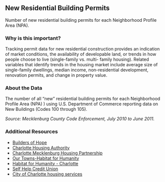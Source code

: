 ## New Residential Building Permits
Number of new residential building permits for each Neighborhood Profile Area (NPA).

### Why is this important?
Tracking permit data for new residential construction provides an indication of market conditions, the availability of developable land, or trends in how people choose to live (single-family vs. multi- family housing). Related variables that identify trends in the housing market include average size of single-family dwellings, median income, non-residential development, renovation permits, and change in property value.

### About the Data
The number of all “new” residential building permits for each Neighborhood Profile Area (NPA) ) using U.S. Department of Commerce reporting data on New Buildings (Codes 100 through 105).

_Source: Mecklenburg County Code Enforcement, July 2010 to June 2011._

### Additional Resources
+ [Builders of Hope](http://www.buildersofhope.org/)
+ [Charlotte Housing Authority](http://www.cha-nc.org/)
+ [Charlotte Mecklenburg Housing Partnership](http://www.cmhp.org)
+ [Our Towns-Habitat for Humanity](http://www.ourtownshabitat.org/our_towns_habitat_for_humanity.html)
+ [Habitat for Humanity - Charlotte](http://www.habitatcharlotte.org/)
+ [Self Help Credit Union](http://www.self-help.org/building-communities)
+ [City of Charlotte housing services ](http://charmeck.org/city/charlotte/nbs/housing/Pages/CityHousingPrograms.aspx)
